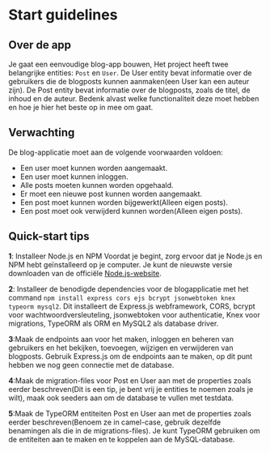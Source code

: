 # Start guidelines

## Over de app

Je gaat een eenvoudige blog-app bouwen, Het project heeft twee belangrijke entities: `Post` en `User`. De User entity bevat informatie over de gebruikers die de blogposts kunnen aanmaken(een User kan een auteur zijn). De Post entity bevat informatie over de blogposts, zoals de titel, de inhoud en de auteur. Bedenk alvast welke functionaliteit deze moet hebben en hoe je hier het beste op in mee om gaat.

## Verwachting

De blog-applicatie moet aan de volgende voorwaarden voldoen:

- Een user moet kunnen worden aangemaakt.
- Een user moet kunnen inloggen.
- Alle posts moeten kunnen worden opgehaald.
- Er moet een nieuwe post kunnen worden aangemaakt.
- Een post moet kunnen worden bijgewerkt(Alleen eigen posts).
- Een post moet ook verwijderd kunnen worden(Alleen eigen posts).

## Quick-start tips

**1**: Installeer Node.js en NPM
Voordat je begint, zorg ervoor dat je Node.js en NPM hebt geïnstalleerd op je computer. Je kunt de nieuwste versie downloaden van de officiële [Node.js-website].

**2**: Installeer de benodigde dependencies voor de blogapplicatie met het command `npm install express cors ejs bcrypt jsonwebtoken knex typeorm mysql2`. Dit installeert de Express.js webframework, CORS, bcrypt voor wachtwoordversleuteling, jsonwebtoken voor authenticatie, Knex voor migrations, TypeORM als ORM en MySQL2 als database driver.

**3**:Maak de endpoints aan voor het maken, inloggen en beheren van gebruikers en het bekijken, toevoegen, wijzigen en verwijderen van blogposts. Gebruik Express.js om de endpoints aan te maken, op dit punt hebben we nog geen connectie met de database.

**4**:Maak de migration-files voor Post en User aan met de properties zoals eerder beschreven(Dit is een tip, je bent vrij je entities te noemen zoals je wilt), maak ook seeders aan om de database te vullen met testdata.

**5**:Maak de TypeORM entiteiten Post en User aan met de properties zoals eerder beschreven(Benoem ze in camel-case, gebruik dezelfde benamingen als die in de migrations-files). Je kunt TypeORM gebruiken om de entiteiten aan te maken en te koppelen aan de MySQL-database.

[node.js-website]: https://nodejs.org/en
